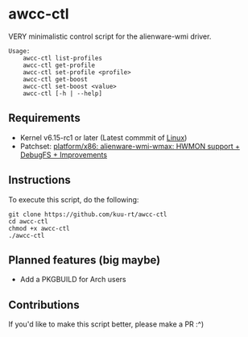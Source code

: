# awcc-ctl

VERY minimalistic control script for the alienware-wmi driver.

```
Usage:
	awcc-ctl list-profiles
	awcc-ctl get-profile
	awcc-ctl set-profile <profile>
	awcc-ctl get-boost
	awcc-ctl set-boost <value>
	awcc-ctl [-h | --help]
```

## Requirements

* Kernel v6.15-rc1 or later (Latest commmit of [Linux](https://github.com/torvalds/linux))
* Patchset: [platform/x86: alienware-wmi-wmax: HWMON support + DebugFS + Improvements](https://patchwork.kernel.org/project/platform-driver-x86/patch/20250329-hwm-v7-0-a14ea39d8a94@gmail.com/)

## Instructions

To execute this script, do the following:

```
git clone https://github.com/kuu-rt/awcc-ctl
cd awcc-ctl
chmod +x awcc-ctl
./awcc-ctl
```

## Planned features (big maybe)

- Add a PKGBUILD for Arch users

## Contributions

If you'd like to make this script better, please make a PR :^)
